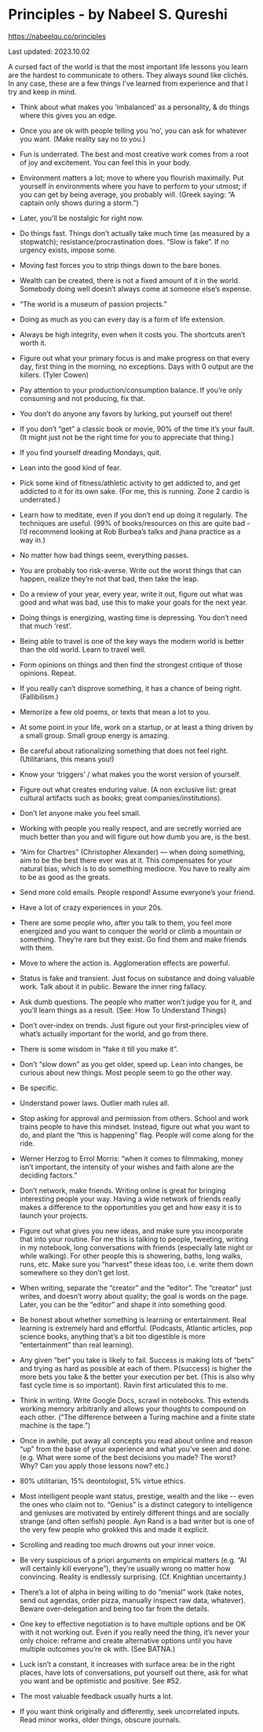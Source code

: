 # Principles - by Nabeel S. Qureshi

https://nabeelqu.co/principles

Last updated: 2023.10.02

A cursed fact of the world is that the most important life lessons you learn are the hardest to communicate to others. They always sound like clichés. In any case, these are a few things I’ve learned from experience and that I try and keep in mind.

* Think about what makes you ‘imbalanced’ as a personality, & do things where this gives you an edge.

* Once you are ok with people telling you ‘no’, you can ask for whatever you want. (Make reality say no to you.)

* Fun is underrated. The best and most creative work comes from a root of joy and excitement. You can feel this in your body.

* Environment matters a lot; move to where you flourish maximally. Put yourself in environments where you have to perform to your utmost; if you can get by being average, you probably will. (Greek saying: “A captain only shows during a storm.”)

* Later, you’ll be nostalgic for right now.

* Do things fast. Things don’t actually take much time (as measured by a stopwatch); resistance/procrastination does. “Slow is fake”. If no urgency exists, impose some.

* Moving fast forces you to strip things down to the bare bones.

* Wealth can be created, there is not a fixed amount of it in the world. Somebody doing well doesn’t always come at someone else’s expense.

* “The world is a museum of passion projects.”

* Doing as much as you can every day is a form of life extension.

* Always be high integrity, even when it costs you. The shortcuts aren’t worth it.

* Figure out what your primary focus is and make progress on that every day, first thing in the morning, no exceptions. Days with 0 output are the killers. (Tyler Cowen)

* Pay attention to your production/consumption balance. If you’re only consuming and not producing, fix that.

* You don’t do anyone any favors by lurking, put yourself out there!

* If you don’t “get” a classic book or movie, 90% of the time it’s your fault. (It might just not be the right time for you to appreciate that thing.)

* If you find yourself dreading Mondays, quit.

* Lean into the good kind of fear.

* Pick some kind of fitness/athletic activity to get addicted to, and get addicted to it for its own sake. (For me, this is running. Zone 2 cardio is underrated.)

* Learn how to meditate, even if you don’t end up doing it regularly. The techniques are useful. (99% of books/resources on this are quite bad - I’d recommend looking at Rob Burbea’s talks and jhana practice as a way in.)

* No matter how bad things seem, everything passes.

* You are probably too risk-averse. Write out the worst things that can happen, realize they’re not that bad, then take the leap.

* Do a review of your year, every year, write it out, figure out what was good and what was bad, use this to make your goals for the next year.

* Doing things is energizing, wasting time is depressing. You don’t need that much ‘rest’.

* Being able to travel is one of the key ways the modern world is better than the old world. Learn to travel well.

* Form opinions on things and then find the strongest critique of those opinions. Repeat.

* If you really can’t disprove something, it has a chance of being right. (Fallibilism.)

* Memorize a few old poems, or texts that mean a lot to you.

* At some point in your life, work on a startup, or at least a thing driven by a small group. Small group energy is amazing.

* Be careful about rationalizing something that does not feel right. (Utilitarians, this means you!)

* Know your ‘triggers’ / what makes you the worst version of yourself.

* Figure out what creates enduring value. (A non exclusive list: great cultural artifacts such as books; great companies/institutions).

* Don’t let anyone make you feel small.

* Working with people you really respect, and are secretly worried are much better than you and will figure out how dumb you are, is the best.

* “Aim for Chartres” (Christopher Alexander) — when doing something, aim to be the best there ever was at it. This compensates for your natural bias, which is to do something mediocre. You have to really aim to be as good as the greats.

* Send more cold emails. People respond! Assume everyone’s your friend.

* Have a lot of crazy experiences in your 20s.

* There are some people who, after you talk to them, you feel more energized and you want to conquer the world or climb a mountain or something. They’re rare but they exist. Go find them and make friends with them.

* Move to where the action is. Agglomeration effects are powerful.

* Status is fake and transient. Just focus on substance and doing valuable work. Talk about it in public. Beware the inner ring fallacy.

* Ask dumb questions. The people who matter won’t judge you for it, and you’ll learn things as a result. (See: How To Understand Things)

* Don’t over-index on trends. Just figure out your first-principles view of what’s actually important for the world, and go from there.

* There is some wisdom in “fake it till you make it”.

* Don’t “slow down” as you get older, speed up. Lean into changes, be curious about new things. Most people seem to go the other way.

* Be specific.

* Understand power laws. Outlier math rules all.

* Stop asking for approval and permission from others. School and work trains people to have this mindset. Instead, figure out what you want to do, and plant the “this is happening” flag. People will come along for the ride.

* Werner Herzog to Errol Morris: “when it comes to filmmaking, money isn’t important, the intensity of your wishes and faith alone are the deciding factors.”

* Don’t network, make friends. Writing online is great for bringing interesting people your way. Having a wide network of friends really makes a difference to the opportunities you get and how easy it is to launch your projects.

* Figure out what gives you new ideas, and make sure you incorporate that into your routine. For me this is talking to people, tweeting, writing in my notebook, long conversations with friends (especially late night or while walking). For other people this is showering, baths, long walks, runs, etc. Make sure you “harvest” these ideas too, i.e. write them down somewhere so they don’t get lost.

* When writing, separate the “creator” and the “editor”. The “creator” just writes, and doesn’t worry about quality; the goal is words on the page. Later, you can be the “editor” and shape it into something good.

* Be honest about whether something is learning or entertainment. Real learning is extremely hard and effortful. (Podcasts, Atlantic articles, pop science books, anything that’s a bit too digestible is more “entertainment” than real learning).

* Any given “bet” you take is likely to fail. Success is making lots of “bets” and trying as hard as possible at each of them. P(success) is higher the more bets you take & the better your execution per bet. (This is also why fast cycle time is so important). Ravin first articulated this to me.

* Think in writing. Write Google Docs, scrawl in notebooks. This extends working memory arbitrarily and allows your thoughts to compound on each other. (”The difference between a Turing machine and a finite state machine is the tape.”)

* Once in awhile, put away all concepts you read about  online and reason “up” from the base of your experience and what you’ve seen and done. (e.g. What were some of the best decisions you made? The worst? Why? Can you apply those lessons now? etc.)

* 80% utilitarian, 15% deontologist, 5% virtue ethics.

* Most intelligent people want status, prestige, wealth and the like -- even the ones who claim not to. “Genius” is a distinct category to intelligence and geniuses are motivated by entirely different things and are socially strange (and often selfish) people. Ayn Rand is a bad writer but is one of the very few people who grokked this and made it explicit.

* Scrolling and reading too much drowns out your inner voice.

* Be very suspicious of a priori arguments on empirical matters (e.g. “AI will certainly kill everyone”), they’re usually wrong no matter how convincing. Reality is endlessly surprising. (Cf. Knightian uncertainty.)

* There’s a lot of alpha in being willing to do “menial” work (take notes, send out agendas, order pizza, manually inspect raw data, whatever). Beware over-delegation and being too far from the details.

* One key to effective negotiation is to have multiple options and be OK with it not working out. Even if you really need the thing, it’s never your only choice: reframe and create alternative options until you have multiple outcomes you’re ok with. (See BATNA.)

* Luck isn’t a constant, it increases with surface area: be in the right places, have lots of conversations, put yourself out there, ask for what you want and be optimistic and positive. See #52.

* The most valuable feedback usually hurts a lot.

* If you want think originally and differently, seek uncorrelated inputs. Read minor works, older things, obscure journals.